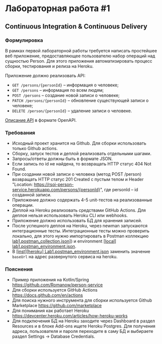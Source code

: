 # Лабораторная работа #1

## Continuous Integration & Continuous Delivery

### Формулировка

В рамках первой лабораторной работы требуется написать простейшее веб приложение, предоставляющее пользователю набор операций над сущностью Person. Для этого приложения автоматизировать процесс сборки, тестирования и релиза на Heroku.

Приложение должно реализовать API:
* `GET /persons/{personId}` – информация о человеке;
* `GET /persons` – информация по всем людям;
* `POST /persons` – создание новой записи о человеке;
* `PATCH /persons/{personId}` – обновление существующей записи о человеке;
* `DELETE /person/{personId}` – удаление записи о человеке.

[Описание API](person-service.yaml) в формате OpenAPI.

### Требования

* Исходный проект хранится на Github. Для сборки использовать только Github actions.
* Сборку, запуск тестов и деплой реализовать отдельными шагами.
* Запросы/ответы должны быть в формате JSON.
* Если запись по id не найдена, то возвращать HTTP статус 404 Not Found.
* При создании новой записи о человека (метод POST /person) возвращать HTTP статус 201 Created с пустым телом и
  Header "Location: https://rsoi-person-service.herokuapp.com/persons/{personId}", где personId – id созданной записи.
* Приложение должно содержать 4-5 unit-тестов на реализованные операции.
* Деплой на Heroku реализовать средствами GitHub Actions. Для деплоя нельзя использовать Heroku CLI или webhooks.
* Приложение должно использовать БД для хранения записей.
* После успешного деплоя на Heroku, через newman запускаются интеграционные тесты. Интеграционные тесты можно проверить локально,
  для этого нужно импортировать в Postman коллекцию [lab1.postman_collection.json](postman/%5Binst%5D%20Lab1.postman_collection.json)]) и
  environment [[local] lab1.postman_environment.json](postman/%5Binst%5D%5Blocal%5D%20Lab1.postman_environment.json).
* В [[inst][heroku] Lab1.postman_environment.json](postman/%5Binst%5D%5Bheroku%5D%20Lab1.postman_environment.json) заменить значение `baseUrl`
  на адрес развернутого сервиса на heroku.

### Пояснения

* Пример приложения на Kotlin/Spring https://github.com/Romanow/person-service
* Для сборки используется GitHub Actions https://docs.github.com/en/actions
* Для поиска нужного инструмента для сборки используется Github Marketplace https://github.com/marketplace
* Для понимания как работает Heroku https://devcenter.heroku.com/articles/how-heroku-works
* Для подключения БД на Heroku заходите через Dashboard в раздел Resources и в блоке Add-ons ищете Heroku Postgres. Для получения адреса, пользователя и пароля переходите в саму БД и выбираете раздел Settings -> Database Credentials.
